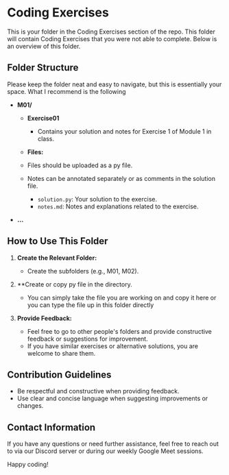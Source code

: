 # Coding Exercises
This is your folder in the Coding Exercises section of the repo. This folder will contain Coding Exercises that you were not able to complete. Below is an overview of this folder.

## Folder Structure
Please keep the folder neat and easy to navigate, but this is essentially your space. What I recommend is the following
- **M01/**
    - **Exercise01**
        - Contains your solution and notes for Exercise 1 of Module 1 in class.
  
  - **Files:**
  - Files should be uploaded as a py file.
  - Notes can be annotated separately or as comments in the solution file.
    - `solution.py`: Your solution to the exercise.
    - `notes.md`: Notes and explanations related to the exercise.

- **...**

## How to Use This Folder

1. **Create the Relevant Folder:**
   - Create the subfolders (e.g., M01, M02).

2. **Create or copy py file in the directory.
   - You can simply take the file you are working on and copy it here or you can type the file up in this folder directly  

3. **Provide Feedback:**
   - Feel free to go to other people's folders and provide constructive feedback or suggestions for improvement.
   - If you have similar exercises or alternative solutions, you are welcome to share them.

## Contribution Guidelines

- Be respectful and constructive when providing feedback.
- Use clear and concise language when suggesting improvements or changes.

## Contact Information

If you have any questions or need further assistance, feel free to reach out to via our Discord server or during our weekly Google Meet sessions.

Happy coding!
